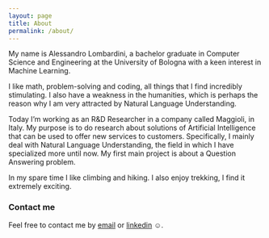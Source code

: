 ```yaml
---
layout: page
title: About
permalink: /about/
---
```


My name is Alessandro Lombardini, a bachelor graduate in Computer Science and Engineering at the University of Bologna with a keen interest in Machine Learning. 

I like math, problem-solving and coding, all things that I find incredibly stimulating. I also have a weakness in the humanities, which is perhaps the reason why I am very attracted by Natural Language Understanding.

Today I’m working as an R&D Researcher in a company called Maggioli, in Italy. My purpose is to do research about solutions of Artificial Intelligence that can be used to offer new services to customers. Specifically, I mainly deal with Natural Language Understanding, the field in which I have specialized more until now. My first main project is about a Question Answering problem.

In my spare time I like climbing and hiking. I also enjoy trekking, I find it extremely exciting.

### Contact me

Feel free to contact me by [email](mailto:alessandro.lombardini@outlook.it) or [linkedin](https://www.linkedin.com/in/alessandro-lombardini-4a894a158/) ☺.